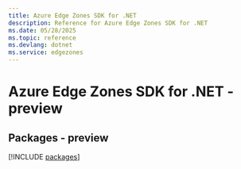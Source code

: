 ```yaml
---
title: Azure Edge Zones SDK for .NET
description: Reference for Azure Edge Zones SDK for .NET
ms.date: 05/28/2025
ms.topic: reference
ms.devlang: dotnet
ms.service: edgezones
---
```

# Azure Edge Zones SDK for .NET - preview
## Packages - preview
[!INCLUDE [packages](edge-zones-index.md)]